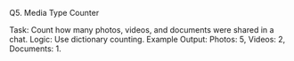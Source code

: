 Q5. Media Type Counter

Task: Count how many photos, videos, and documents were shared in a chat.
Logic: Use dictionary counting.
Example Output: Photos: 5, Videos: 2, Documents: 1.